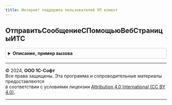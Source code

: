 ```yaml
---
title: Интернет поддержка пользователей УП клиент
---
```



## ОтправитьСообщениеСПомощьюВебСтраницыИТС
<details style="margin: 1em 0; padding: 0.5em; border: 1px solid #ccc; border-radius: 6px;">

<summary style="font-weight: bold; cursor: pointer;">Описание, пример вызова</summary>

```bsl

// Открывает веб страницу ИТС для отправки сообщения в тех поддержку
//
// Параметры:
//  ТекстОбращение - Строка -
//  ТемаОбращения - Строка -
//
Процедура ОтправитьСообщениеСПомощьюВебСтраницыИТС(ТекстОбращение = "<Текст сообщения>", ТемаОбращения = "<Тема>") Экспорт
```

Пример вызова
```bsl
ИнтернетПоддержкаПользователейУПКлиент.ОтправитьСообщениеСПомощьюВебСтраницыИТС(ТекстОбращение, ТемаОбращения);
```
</details>

---

© 2024, **ООО 1С-Софт**  
Все права защищены. Эта программа и сопроводительные материалы предоставляются  
в соответствии с условиями лицензии [Attribution 4.0 International (CC BY 4.0)](https://creativecommons.org/licenses/by/4.0/legalcode).

---
